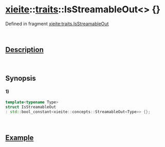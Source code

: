 # [xieite](../../xieite.md)\:\:[traits](../../traits.md)\:\:IsStreamableOut\<\> \{\}
Defined in fragment [xieite:traits.IsStreamableOut](../../../src/traits/is_streamable_out.cpp)

&nbsp;

## [Description](../concepts/streamable_out.md#Description)

&nbsp;

## Synopsis
#### 1)
```cpp
template<typename Type>
struct IsStreamableOut
: std::bool_constant<xieite::concepts::StreamableOut<Type>> {};
```

&nbsp;

## [Example](../concepts/streamable_out.md#Example)
